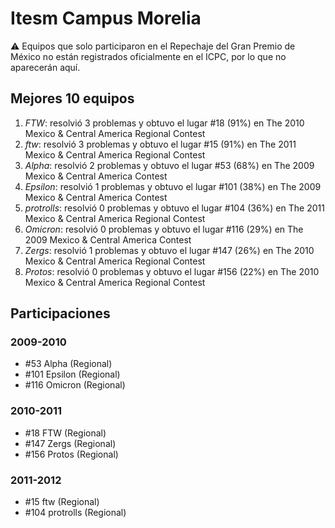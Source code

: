 # Itesm Campus Morelia

:warning: Equipos que solo participaron en el Repechaje del Gran Premio de México no están registrados oficialmente en el ICPC, por lo que no aparecerán aquí.

## Mejores 10 equipos

1. _FTW_: resolvió 3 problemas y obtuvo el lugar #18 (91%) en The 2010 Mexico & Central America Regional Contest
1. _ftw_: resolvió 3 problemas y obtuvo el lugar #15 (91%) en The 2011 Mexico & Central America Regional Contest
1. _Alpha_: resolvió 2 problemas y obtuvo el lugar #53 (68%) en The 2009 Mexico & Central America Contest
1. _Epsilon_: resolvió 1 problemas y obtuvo el lugar #101 (38%) en The 2009 Mexico & Central America Contest
1. _protrolls_: resolvió 0 problemas y obtuvo el lugar #104 (36%) en The 2011 Mexico & Central America Regional Contest
1. _Omicron_: resolvió 0 problemas y obtuvo el lugar #116 (29%) en The 2009 Mexico & Central America Contest
1. _Zergs_: resolvió 1 problemas y obtuvo el lugar #147 (26%) en The 2010 Mexico & Central America Regional Contest
1. _Protos_: resolvió 0 problemas y obtuvo el lugar #156 (22%) en The 2010 Mexico & Central America Regional Contest

## Participaciones

### 2009-2010

- #53 Alpha (Regional)
- #101 Epsilon (Regional)
- #116 Omicron (Regional)

### 2010-2011

- #18 FTW (Regional)
- #147 Zergs (Regional)
- #156 Protos (Regional)

### 2011-2012

- #15 ftw (Regional)
- #104 protrolls (Regional)



